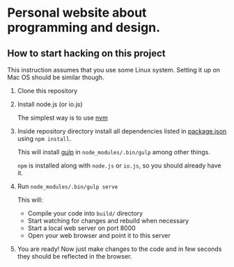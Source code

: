 Personal website about programming and design.
==============================================

How to start hacking on this project
------------------------------------

This instruction assumes that you use some Linux system. Setting it up on Mac OS should be similar though.

  1.  Clone this repository

  2.  Install node.js (or io.js)

      The simplest way is to use [nvm][]

  3.  Inside repository directory install all dependencies listed in [package.json](./package.json) using `npm install`.

      This will install [gulp][] in `node_modules/.bin/gulp` among other things.

      `npm` is installed along with `node.js` or `io.js`, so you should already have it.

  4.  Run `node_modules/.bin/gulp serve`

      This will:

        * Compile your code into `build/` directory
        * Start watching for changes and rebuild when necessary
        * Start a local web server on port 8000
        * Open your web browser and point it to this server

  5.  You are ready! Now just make changes to the code and in few seconds they should be reflected in the browser.

[nvm]:  https://github.com/creationix/nvm
[gulp]: http://gulpjs.com/
